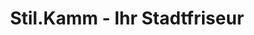 ---
title: "Stil.Kamm - Ihr Stadtfriseur"
url: /leipzig/stil-kamm-ihr-stadtfriseur/
shop: Friseur
---